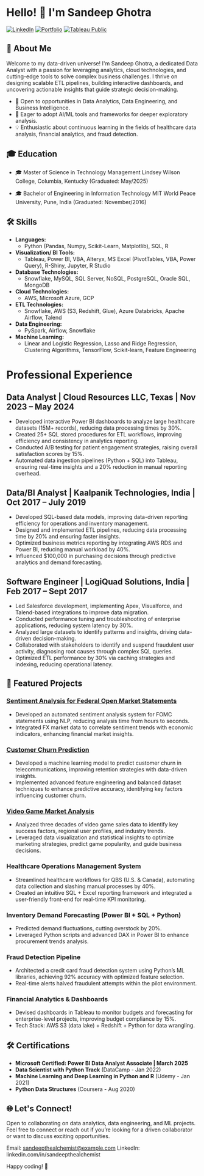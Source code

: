 # Hello! 👋 I'm Sandeep Ghotra

[![LinkedIn](https://img.shields.io/badge/LinkedIn-Connect-blue)](https://www.linkedin.com/in/sandeepthealchemist/)
[![Portfolio](https://img.shields.io/badge/Portfolio-View-brightgreen)](https://www.datascienceportfol.io/sandeepthealchemist)
[![Tableau Public](https://img.shields.io/badge/Tableau%20Public-View-blue)](https://public.tableau.com/app/profile/sandeep.ghotra/vizzes)

## 🚀 About Me

Welcome to my data-driven universe! 
I'm Sandeep Ghotra, a dedicated Data Analyst with a passion for leveraging analytics, cloud technologies, and cutting-edge tools to solve complex business challenges. I thrive on designing scalable ETL pipelines, building interactive dashboards, and uncovering actionable insights that guide strategic decision-making.

+ 🔭 Open to opportunities in Data Analytics, Data Engineering, and Business Intelligence.
+ 🌱 Eager to adopt AI/ML tools and frameworks for deeper exploratory analysis.
+ 💡 Enthusiastic about continuous learning in the fields of healthcare data analysis, financial analytics, and fraud detection.

## 🎓 Education

- 🎓  Master of Science in Technology Management
Lindsey Wilson College, Columbia, Kentucky
(Graduated: May/2025)

- 🎓 Bachelor of Engineering in Information Technology
MIT World Peace University, Pune, India
(Graduated: November/2016)
 

## 🛠️ Skills

- **Languages:** 
  - Python (Pandas, Numpy, Scikit-Learn, Matplotlib), SQL, R
- **Visualization/ BI Tools:** 
  - Tableau, Power BI, VBA, Alteryx, MS Excel (PivotTables, VBA, Power Query), R-Shiny, Jupyter, R Studio
- **Database Technologies:** 
  - Snowflake, MySQL, SQL Server, NoSQL, PostgreSQL, Oracle SQL, MongoDB
- **Cloud Technologies:** 
  - AWS, Microsoft Azure, GCP
- **ETL Technologies:** 
  - Snowflake, AWS (S3, Redshift, Glue), Azure Databricks, Apache Airflow, Talend
- **Data Engineering:** 
  - PySpark, Airflow, Snowflake
- **Machine Learning:** 
  - Linear and Logistic Regression, Lasso and Ridge Regression, Clustering Algorithms, TensorFlow, Scikit-learn, Feature Engineering
 
# Professional Experience

## Data Analyst | Cloud Resources LLC, Texas | Nov 2023 – May 2024

- Developed interactive Power BI dashboards to analyze large healthcare datasets (15M+ records), reducing data processing times by 30%.
- Created 25+ SQL stored procedures for ETL workflows, improving efficiency and consistency in analytics reporting.
- Conducted A/B testing for patient engagement strategies, raising overall satisfaction scores by 15%.
- Automated data ingestion pipelines (Python + SQL) into Tableau, ensuring real-time insights and a 20% reduction in manual reporting overhead.

##  Data/BI Analyst | Kaalpanik Technologies, India | Oct 2017 – July 2019

- Developed SQL-based data models, improving data-driven reporting efficiency for operations and inventory management.
- Designed and implemented ETL pipelines, reducing data processing time by 20% and ensuring faster insights.
- Optimized business metrics reporting by integrating AWS RDS and Power BI, reducing manual workload by 40%.
- Influenced $100,000 in purchasing decisions through predictive analytics and demand forecasting.

## Software Engineer | LogiQuad Solutions, India | Feb 2017 – Sept 2017

- Led Salesforce development, implementing Apex, Visualforce, and Talend-based integrations to improve data migration.
- Conducted performance tuning and troubleshooting of enterprise applications, reducing system latency by 30%.
- Analyzed large datasets to identify patterns and insights, driving data-driven decision-making.
- Collaborated with stakeholders to identify and suspend fraudulent user activity, diagnosing root causes through complex SQL queries.
- Optimized ETL performance by 30% via caching strategies and indexing, reducing operational latency.

## 🚀 Featured Projects

### [Sentiment Analysis for Federal Open Market Statements](https://github.com/BlendedAscended/Sentiment-Analysis-for-Federal-Bank-Statements)

- Developed an automated sentiment analysis system for FOMC statements using NLP, reducing analysis time from hours to seconds.
- Integrated FX market data to correlate sentiment trends with economic indicators, enhancing financial market insights.

### [Customer Churn Prediction](https://github.com/BlendedAscended/Customer-Churn-Prediction-using-ML)

- Developed a machine learning model to predict customer churn in telecommunications, improving retention strategies with data-driven insights.
- Implemented advanced feature engineering and balanced dataset techniques to enhance predictive accuracy, identifying key factors influencing    customer churn.

### [Video Game Market Analysis](https://github.com/BlendedAscended/Video-Games-Market-Analysis)

- Analyzed three decades of video game sales data to identify key success factors, regional user profiles, and industry trends.
- Leveraged data visualization and statistical insights to optimize marketing strategies, predict game popularity, and guide business decisions.

### Healthcare Operations Management System

- Streamlined healthcare workflows for QBS (U.S. & Canada), automating data collection and slashing manual processes by 40%.
- Created an intuitive SQL + Excel reporting framework and integrated a user-friendly front-end for real-time KPI monitoring.

### Inventory Demand Forecasting (Power BI + SQL + Python)

- Predicted demand fluctuations, cutting overstock by 20%.
- Leveraged Python scripts and advanced DAX in Power BI to enhance procurement trends analysis.

### Fraud Detection Pipeline

-  Architected a credit card fraud detection system using Python’s ML libraries, achieving 92% accuracy with optimized feature selection.
-  Real-time alerts halved fraudulent attempts within the pilot environment.

### Financial Analytics & Dashboards

- Devised dashboards in Tableau to monitor budgets and forecasting for enterprise-level projects, improving budget compliance by 15%.
- Tech Stack: AWS S3 (data lake) + Redshift + Python for data wrangling.


## 🛠️ Certifications

- **Microsoft Certified: Power BI Data Analyst Associate | March 2025** 
- **Data Scientist with Python Track** (DataCamp - Jan 2022)
- **Machine Learning and Deep Learning in Python and R** (Udemy - Jan 2021)
- **Python Data Structures** (Coursera - Aug 2020)


## 🌐 Let's Connect!

Open to collaborating on data analytics, data engineering, and ML projects. Feel free to connect or reach out if you’re looking for a driven collaborator or want to discuss exciting opportunities.

Email: sandeepthealchemist@example.com
LinkedIn: linkedin.com/in/sandeepthealchemist

Happy coding! 🚀


